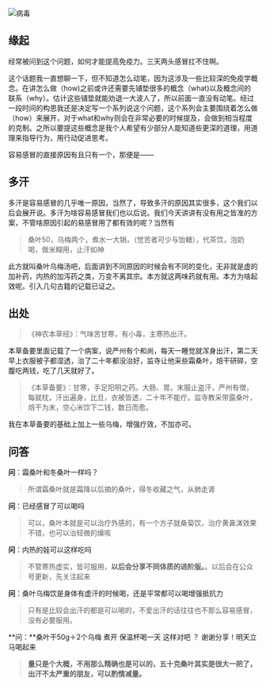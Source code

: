 ![病毒](https://typare-1311038289.cos.ap-nanjing.myqcloud.com/img/cdc-c4IBsSCuwIU-unsplash.jpg)

## 缘起

经常被问到这个问题，如何才能提高免疫力。三天两头感冒扛不住啊。

这个话题我一直想聊一下，但不知道怎么动笔，因为这涉及一些比较深的免疫学概念。在讲怎么做（how)之前或许还需要先铺垫很多的概念（what)以及概念间的联系（why）。估计这些铺垫就能劝退一大波人了，所以前面一直没有动笔。经过一段时间的构思我还是决定写一个系列说这个问题，这个系列会主要围绕着怎么做（how）来展开，对于what和why则会在非常必要的时候提及，会做到相当程度的克制。之所以要提这些概念是我个人希望有少部分人能知道些更深的道理，用道理来指导行为，用行动促进思考。

容易感冒的直接原因有且只有一个，那便是——

## 多汗

多汗是容易感冒的几乎唯一原因，当然了，导致多汗的原因其实很多，这个我们以后会展开说。多汗为啥容易感冒我们也以后说。我们今天讲讲有没有用之皆准的方案，不管啥原因引起的易感冒用了都有效的呢？当然有

> 桑叶50，乌梅两个，煮水一大锅，（觉苦者可少与饴糖），代茶饮，泡奶喝，做米糊用，止汗如神

此方就叫桑叶乌梅汤吧，后面讲到不同原因的时候会有不同的变化，无非就是虚的加补药，内热的加泻药之类，万变不离其宗。本方就这两味药就有用。本方为啥起效呢。引入几句古籍的记载已证之。

## 出处

> 《神农本草经》：气味苦甘寒，有小毒，主寒热出汗。

本草备要里面记载了一个病案，说严州有个和尚，每天一睡觉就浑身出汗，第二天早上衣服被子都湿透，治了二十年都没治好，监寺让他采些霜桑叶，焙干研碎，空腹吃两钱，吃了几天就好了。

> 《本草备要》：甘寒，手足阳明之药。大肠、胃。末服止盗汗，严州有僧，每就枕，汗出遍身，比旦，衣被皆透，二十年不能疗。监寺教采带露桑叶，焙干为末，空心米饮下二钱，数日而愈。

我在本草备要的基础上加上一些乌梅，增强疗效，不加亦可。

## 问答

**问**：霜桑叶和冬桑叶一样吗？

> 所谓霜桑叶就是霜降以后摘的桑叶，得冬收藏之气，从肺走肾

**问**：已经感冒了可以喝吗

> 可以，桑叶本就是可以治疗外感的，有一个方子就桑菊饮，治疗黄鼻涕效果不错，也可以治轻微的燥咳

**问**：内热的娃可以这样吃吗

> 不管寒热虚实，皆可服用，**以后会分享不同体质的进阶版。**。以后会在公众号更新，先关注起来

**问**：桑叶乌梅饮是身体有虚汗的时候喝，还是平常都可以喝增强抵抗力

> 只有是比较会出汗的都是可以喝的，不爱出汗的话往往也不那么容易感冒，没有必要服用。

**问：**桑叶干50g＋2个乌梅 煮开 保温杯喝一天 这样对吧 ？ 谢谢分享！明天立马喝起来

> **量只是个大概，不用那么精确也是可以的，五十克桑叶其实是很大一把了，出汗不太严重的朋友，可以酌情减量。**